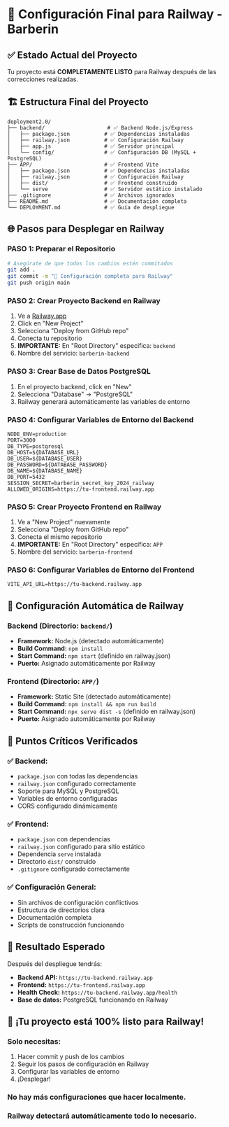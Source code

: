 # 🚀 Configuración Final para Railway - Barberin

## ✅ **Estado Actual del Proyecto**
Tu proyecto está **COMPLETAMENTE LISTO** para Railway después de las correcciones realizadas.

## 🏗️ **Estructura Final del Proyecto**
```
deployment2.0/
├── backend/                    # ✅ Backend Node.js/Express
│   ├── package.json           # ✅ Dependencias instaladas
│   ├── railway.json           # ✅ Configuración Railway
│   ├── app.js                 # ✅ Servidor principal
│   └── config/                # ✅ Configuración DB (MySQL + PostgreSQL)
├── APP/                       # ✅ Frontend Vite
│   ├── package.json           # ✅ Dependencias instaladas
│   ├── railway.json           # ✅ Configuración Railway
│   ├── dist/                  # ✅ Frontend construido
│   └── serve                  # ✅ Servidor estático instalado
├── .gitignore                 # ✅ Archivos ignorados
├── README.md                  # ✅ Documentación completa
└── DEPLOYMENT.md              # ✅ Guía de despliegue
```

## 🌐 **Pasos para Desplegar en Railway**

### **PASO 1: Preparar el Repositorio**
```bash
# Asegúrate de que todos los cambios estén commitados
git add .
git commit -m "🚀 Configuración completa para Railway"
git push origin main
```

### **PASO 2: Crear Proyecto Backend en Railway**
1. Ve a [Railway.app](https://railway.app)
2. Click en "New Project"
3. Selecciona "Deploy from GitHub repo"
4. Conecta tu repositorio
5. **IMPORTANTE:** En "Root Directory" especifica: `backend`
6. Nombre del servicio: `barberin-backend`

### **PASO 3: Crear Base de Datos PostgreSQL**
1. En el proyecto backend, click en "New"
2. Selecciona "Database" → "PostgreSQL"
3. Railway generará automáticamente las variables de entorno

### **PASO 4: Configurar Variables de Entorno del Backend**
```env
NODE_ENV=production
PORT=3000
DB_TYPE=postgresql
DB_HOST=${DATABASE_URL}
DB_USER=${DATABASE_USER}
DB_PASSWORD=${DATABASE_PASSWORD}
DB_NAME=${DATABASE_NAME}
DB_PORT=5432
SESSION_SECRET=barberin_secret_key_2024_railway
ALLOWED_ORIGINS=https://tu-frontend.railway.app
```

### **PASO 5: Crear Proyecto Frontend en Railway**
1. Ve a "New Project" nuevamente
2. Selecciona "Deploy from GitHub repo"
3. Conecta el mismo repositorio
4. **IMPORTANTE:** En "Root Directory" especifica: `APP`
5. Nombre del servicio: `barberin-frontend`

### **PASO 6: Configurar Variables de Entorno del Frontend**
```env
VITE_API_URL=https://tu-backend.railway.app
```

## 🔧 **Configuración Automática de Railway**

### **Backend (Directorio: `backend/`)**
- **Framework:** Node.js (detectado automáticamente)
- **Build Command:** `npm install`
- **Start Command:** `npm start` (definido en railway.json)
- **Puerto:** Asignado automáticamente por Railway

### **Frontend (Directorio: `APP/`)**
- **Framework:** Static Site (detectado automáticamente)
- **Build Command:** `npm install && npm run build`
- **Start Command:** `npx serve dist -s` (definido en railway.json)
- **Puerto:** Asignado automáticamente por Railway

## 🚨 **Puntos Críticos Verificados**

### ✅ **Backend:**
- `package.json` con todas las dependencias
- `railway.json` configurado correctamente
- Soporte para MySQL y PostgreSQL
- Variables de entorno configuradas
- CORS configurado dinámicamente

### ✅ **Frontend:**
- `package.json` con dependencias
- `railway.json` configurado para sitio estático
- Dependencia `serve` instalada
- Directorio `dist/` construido
- `.gitignore` configurado correctamente

### ✅ **Configuración General:**
- Sin archivos de configuración conflictivos
- Estructura de directorios clara
- Documentación completa
- Scripts de construcción funcionando

## 🎯 **Resultado Esperado**

Después del despliegue tendrás:
- **Backend API:** `https://tu-backend.railway.app`
- **Frontend:** `https://tu-frontend.railway.app`
- **Health Check:** `https://tu-backend.railway.app/health`
- **Base de datos:** PostgreSQL funcionando en Railway

## 🚀 **¡Tu proyecto está 100% listo para Railway!**

### **Solo necesitas:**
1. Hacer commit y push de los cambios
2. Seguir los pasos de configuración en Railway
3. Configurar las variables de entorno
4. ¡Desplegar!

### **No hay más configuraciones que hacer localmente.**
### **Railway detectará automáticamente todo lo necesario.**
